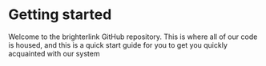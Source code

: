# Getting started

Welcome to the brighterlink GitHub repository.  This is where all of our code is housed, and this is a quick start guide for you to get you quickly acquainted with our system
